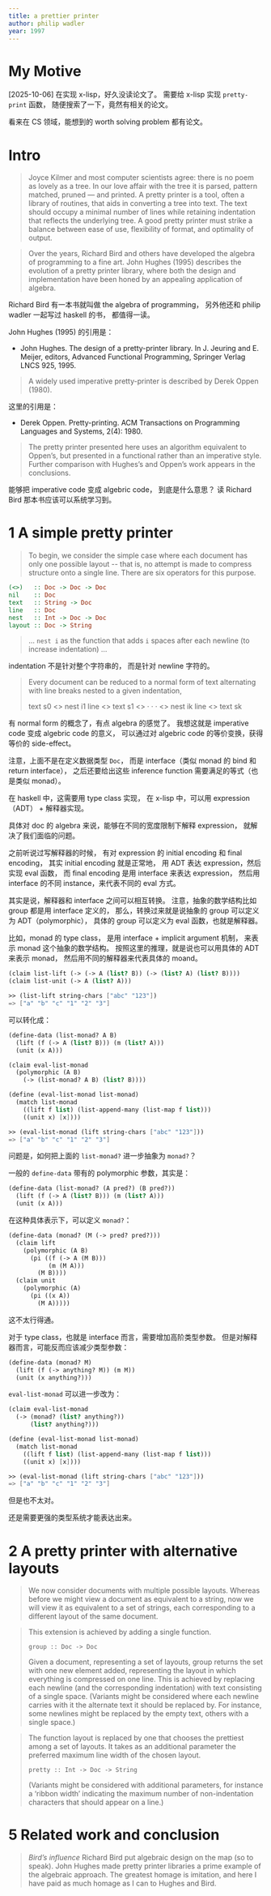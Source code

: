 ```yaml
---
title: a prettier printer
author: philip wadler
year: 1997
---
```


# My Motive

[2025-10-06] 在实现 x-lisp，好久没读论文了。
需要给 x-lisp 实现 `pretty-print` 函数，
随便搜索了一下，竟然有相关的论文。

看来在 CS 领域，能想到的 worth solving problem 都有论文。

# Intro

> Joyce Kilmer and most computer scientists agree: there is no poem as
> lovely as a tree. In our love affair with the tree it is parsed,
> pattern matched, pruned — and printed. A pretty printer is a tool,
> often a library of routines, that aids in converting a tree into
> text. The text should occupy a minimal number of lines while
> retaining indentation that reflects the underlying tree. A good
> pretty printer must strike a balance between ease of use,
> flexibility of format, and optimality of output.

> Over the years, Richard Bird and others have developed the algebra
> of programming to a fine art. John Hughes (1995) describes the
> evolution of a pretty printer library, where both the design and
> implementation have been honed by an appealing application of
> algebra.

Richard Bird 有一本书就叫做 the algebra of programming，
另外他还和 philip wadler 一起写过 haskell 的书，
都值得一读。

John Hughes (1995) 的引用是：

- John Hughes.
  The design of a pretty-printer library.
  In J. Jeuring and E. Meijer, editors,
  Advanced Functional Programming,
  Springer Verlag LNCS 925, 1995.

> A widely used imperative pretty-printer is
> described by Derek Oppen (1980).

这里的引用是：

- Derek Oppen.
  Pretty-printing.
  ACM Transactions on Programming Languages and Systems, 2(4): 1980.

> The pretty printer presented here uses an algorithm equivalent to
> Oppen’s, but presented in a functional rather than an imperative
> style.  Further comparison with Hughes’s and Oppen’s work appears
> in the conclusions.

能够把 imperative code 变成 algebric code，
到底是什么意思？
读 Richard Bird 那本书应该可以系统学习到。

# 1 A simple pretty printer

> To begin, we consider the simple case where each document has only
> one possible layout -- that is, no attempt is made to compress
> structure onto a single line.  There are six operators for this
> purpose.

```haskell
(<>)   :: Doc -> Doc -> Doc
nil    :: Doc
text   :: String -> Doc
line   :: Doc
nest   :: Int -> Doc -> Doc
layout :: Doc -> String
```

> ... `nest i` as the function that adds `i` spaces
> after each newline (to increase indentation) ...

indentation 不是针对整个字符串的，
而是针对 newline 字符的。

> Every document can be reduced to a normal form of text alternating
> with line breaks nested to a given indentation,
>
>    text s0 <> nest i1 line <> text s1 <> · · · <> nest ik line <> text sk

有 normal form 的概念了，有点 algebra 的感觉了。
我想这就是 imperative code 变成 algebric code 的意义，
可以通过对 algebric code 的等价变换，获得等价的 side-effect。

注意，上面不是在定义数据类型 `Doc`，
而是 interface（类似 monad 的 bind 和 return interface），
之后还要给出这些 inference function 需要满足的等式（也是类似 monad）。

在 haskell 中，这需要用 type class 实现，
在 x-lisp 中，可以用 expression（ADT） + 解释器实现。

具体对 doc 的 algebra 来说，能够在不同的宽度限制下解释 expression，
就解决了我们面临的问题。

之前听说过写解释器的时候，
有对 expression 的 initial encoding 和 final encoding，
其实 initial encoding 就是正常地，
用 ADT 表达 expression，然后实现 eval 函数，
而 final encoding 是用 interface 来表达 expression，
然后用 interface 的不同 instance，来代表不同的 eval 方式。

其实是说，解释器和 interface 之间可以相互转换。
注意，抽象的数学结构比如 group 都是用 interface 定义的，
那么，转换过来就是说抽象的 group 可以定义为 ADT（polymorphic），
具体的 group 可以定义为 eval 函数，也就是解释器。

比如，monad 的 type class，
是用 interface + implicit argument 机制，
来表示 monad 这个抽象的数学结构。
按照这里的推理，就是说也可以用具体的 ADT 来表示 monad，
然后用不同的解释器来代表具体的 moand。

```scheme
(claim list-lift (-> (-> A (list? B)) (-> (list? A) (list? B))))
(claim list-unit (-> A (list? A)))

>> (list-lift string-chars ["abc" "123"])
=> ["a" "b" "c" "1" "2" "3"]
```

可以转化成：

```scheme
(define-data (list-monad? A B)
  (lift (f (-> A (list? B))) (m (list? A)))
  (unit (x A)))

(claim eval-list-monad
  (polymorphic (A B)
    (-> (list-monad? A B) (list? B))))

(define (eval-list-monad list-monad)
  (match list-monad
    ((lift f list) (list-append-many (list-map f list)))
    ((unit x) [x])))

>> (eval-list-monad (lift string-chars ["abc" "123"]))
=> ["a" "b" "c" "1" "2" "3"]
```

问题是，如何把上面的 `list-monad?` 进一步抽象为 `monad?`？

一般的 `define-data` 带有的 polymorphic 参数，其实是：

```scheme
(define-data (list-monad? (A pred?) (B pred?))
  (lift (f (-> A (list? B))) (m (list? A)))
  (unit (x A)))
```

在这种具体表示下，可以定义 `monad?`：

```scheme
(define-data (monad? (M (-> pred? pred?)))
  (claim lift
    (polymorphic (A B)
      (pi ((f (-> A (M B)))
           (m (M A)))
        (M B))))
  (claim unit
    (polymorphic (A)
      (pi ((x A))
        (M A)))))
```

这不太行得通。

对于 type class，也就是 interface 而言，需要增加高阶类型参数。
但是对解释器而言，可能反而应该减少类型参数：

```scheme
(define-data (monad? M)
  (lift (f (-> anything? M)) (m M))
  (unit (x anything?)))
```

`eval-list-monad` 可以进一步改为：

```scheme
(claim eval-list-monad
  (-> (monad? (list? anything?))
      (list? anything?)))

(define (eval-list-monad list-monad)
  (match list-monad
    ((lift f list) (list-append-many (list-map f list)))
    ((unit x) [x])))

>> (eval-list-monad (lift string-chars ["abc" "123"]))
=> ["a" "b" "c" "1" "2" "3"]
```

但是也不太对。

还是需要更强的类型系统才能表达出来。

# 2 A pretty printer with alternative layouts

> We now consider documents with multiple possible layouts. Whereas
> before we might view a document as equivalent to a string, now we
> will view it as equivalent to a set of strings, each corresponding
> to a different layout of the same document.

> This extension is achieved by adding a single function.
>
>     group :: Doc -> Doc
>
> Given a document, representing a set of layouts, group returns the
> set with one new element added, representing the layout in which
> everything is compressed on one line. This is achieved by replacing
> each newline (and the corresponding indentation) with text
> consisting of a single space. (Variants might be considered where
> each newline carries with it the alternate text it should be
> replaced by. For instance, some newlines might be replaced by the
> empty text, others with a single space.)

> The function layout is replaced by one that chooses the prettiest
> among a set of layouts. It takes as an additional parameter the
> preferred maximum line width of the chosen layout.
>
>     pretty :: Int -> Doc -> String
>
> (Variants might be considered with additional parameters, for
> instance a ‘ribbon width’ indicating the maximum number of
> non-indentation characters that should appear on a line.)

# 5 Related work and conclusion

> *Bird’s influence* Richard Bird put algebraic design on the map (so
> to speak). John Hughes made pretty printer libraries a prime example
> of the algebraic approach.  The greatest homage is imitation, and
> here I have paid as much homage as I can to Hughes and Bird.
